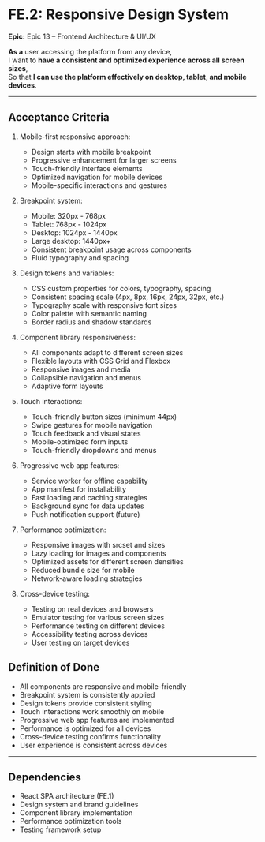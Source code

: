 # FE.2: Responsive Design System

**Epic:** Epic 13 – Frontend Architecture & UI/UX

**As a** user accessing the platform from any device,  
I want to **have a consistent and optimized experience across all screen sizes**,  
So that **I can use the platform effectively on desktop, tablet, and mobile devices**.

---

## Acceptance Criteria

1. Mobile-first responsive approach:
   - Design starts with mobile breakpoint
   - Progressive enhancement for larger screens
   - Touch-friendly interface elements
   - Optimized navigation for mobile devices
   - Mobile-specific interactions and gestures

2. Breakpoint system:
   - Mobile: 320px - 768px
   - Tablet: 768px - 1024px
   - Desktop: 1024px - 1440px
   - Large desktop: 1440px+
   - Consistent breakpoint usage across components
   - Fluid typography and spacing

3. Design tokens and variables:
   - CSS custom properties for colors, typography, spacing
   - Consistent spacing scale (4px, 8px, 16px, 24px, 32px, etc.)
   - Typography scale with responsive font sizes
   - Color palette with semantic naming
   - Border radius and shadow standards

4. Component library responsiveness:
   - All components adapt to different screen sizes
   - Flexible layouts with CSS Grid and Flexbox
   - Responsive images and media
   - Collapsible navigation and menus
   - Adaptive form layouts

5. Touch interactions:
   - Touch-friendly button sizes (minimum 44px)
   - Swipe gestures for mobile navigation
   - Touch feedback and visual states
   - Mobile-optimized form inputs
   - Touch-friendly dropdowns and menus

6. Progressive web app features:
   - Service worker for offline capability
   - App manifest for installability
   - Fast loading and caching strategies
   - Background sync for data updates
   - Push notification support (future)

7. Performance optimization:
   - Responsive images with srcset and sizes
   - Lazy loading for images and components
   - Optimized assets for different screen densities
   - Reduced bundle size for mobile
   - Network-aware loading strategies

8. Cross-device testing:
   - Testing on real devices and browsers
   - Emulator testing for various screen sizes
   - Performance testing on different devices
   - Accessibility testing across devices
   - User testing on target devices

## Definition of Done

- All components are responsive and mobile-friendly
- Breakpoint system is consistently applied
- Design tokens provide consistent styling
- Touch interactions work smoothly on mobile
- Progressive web app features are implemented
- Performance is optimized for all devices
- Cross-device testing confirms functionality
- User experience is consistent across devices

---

## Dependencies

- React SPA architecture (FE.1)
- Design system and brand guidelines
- Component library implementation
- Performance optimization tools
- Testing framework setup 